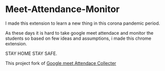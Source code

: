 # Meet-Attendance-Monitor

I made this extension to learn a new thing in this corona pandemic period.

As these days it is hard to take google meet attendace and monitor the students
so based on few ideas and assumptions, i made this chrome extension.

STAY HOME STAY SAFE.

This project fork of [Google meet Attendace Collecter](https://github.com/p2pdops/meet-attendance-collector)